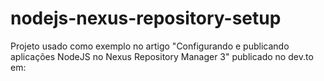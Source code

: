 # nodejs-nexus-repository-setup

Projeto usado como exemplo no artigo "Configurando e publicando aplicações NodeJS no Nexus Repository Manager 3" publicado no dev.to em: <LINK>
